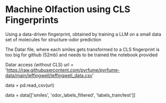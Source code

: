 # Machine Olfaction using CLS Fingerprints

Using a data-driven fingerprint, obtained by training a LLM on a small data set of molecules for structure-odor prediction


The Datar file, where each smiles gets transformed to a CLS fingerprint is too big for github (52mb) and needs to be trained the notebook provided

Datar access (without CLS)
url = 'https://raw.githubusercontent.com/pyrfume/pyrfume-data/main/leffingwell/leffingwell_data.csv'


data = pd.read_csv(url)


data = data[['smiles', 'odor_labels_filtered', 'labels_train/test']]
